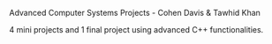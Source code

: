 Advanced Computer Systems Projects - 
Cohen Davis & Tawhid Khan

4 mini projects and 1 final project using advanced C++ functionalities. 
